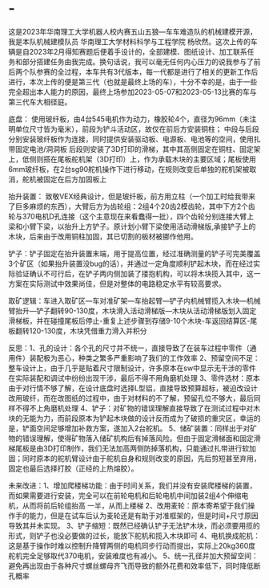 # -
这是2023年华南理工大学机器人校内赛五山五狼—车车难造队的机械建模开源，我是本队机械建模队员 华南理工大学材料科学与工程学院 杨欣然。这次上传的车辆是自2023年2月得知赛题后便着手设计的，全部建模、图纸设计、加工联系任务和部分搭建任务由我完成。换句话说，我可以毫无任何内心压力的说我参与了前后两个队参赛的全过程，本车共有3代版本，每一代都是进行了相关的更新工作后进行，本次上传的便是第三代（也就是最终上场的车），十分不幸的是，由于一些完全超出本人能力的原因，最终上场参加2023-05-07和2023-05-13比赛的车与第三代车大相径庭。

底盘：
使用玻纤板，由4台545电机作为动力，橡胶轮4个，直径为96mm（未注明单位尺寸皆为毫米），前段为铲斗活动区，故仅在前后方安装铜柱；
中段与后段分别安装玻纤板作为连接，同时提供安装驱动板、电源板、电池等的空间，使用扎带固定电池/洞洞板
后段则安装了3D打印的滑梯，其中其高侧固定在铜柱、固定架上，低侧则搭在尾板舵机架（3D打印）上，作为承载木块的主要区域；尾板使用6mm玻纤板，在2台sg90舵机操作下进行移动，在规则改变后单独的舵机架被取消，舵机被固定在后方加固板上

抬升装置：
致敬VEX经典设计，但是玻纤板，前方用立柱（一个加工时给我带来了巨多麻烦的东西），大臂后方为齿轮组：2组4个20齿2模齿轮，其中下方2个齿轮与370电机D孔连接（这个主意现在来看蠢得一批），四个齿轮分别连接大臂上梁和小臂下梁，以抬升上方铲子。原计划小臂下梁使用活动滑梯版,承接铲子上的木块，后来由于改用铜柱加固，其已切割的板材被挪作他用。

铲子：铲子固定在抬升装置末端，用于提高位置，经过准确测量的铲子可完美覆盖3个矿区（如果抬升装置没bug的话），并通过一定角度顺利铲起木块，而在经过实际验证确认不可行后，在铲子两内侧加装了搂抱机构，可以将木块揽入其中，这一方案在实际测试中效果尚佳，但是对整体的电路稳定水平有较高要求。

取矿逻辑：车进入取矿区—车对准矿架—车抬起臂—铲子内机械臂揽入木块—机械臂抬升—铲子翻转90-130度，木块滑入活动滑梯版—木块从活动滑梯版划入固定滑梯板，并在碰撞尾板后停止-重复上述步骤到存储9-10个木块-车返回结算区-尾板翻转120-130度，木块凭借重力滑入并积分

反思：1、孔的设计：各个孔的尺寸并不统一，直接导致了在装车过程中零件（通用件）装配极为恶心，种类之繁多严重影响了我们的工作效率
      2、预留空间不足：整车设计上，由于几乎是贴着尺寸限制设计，许多原本在sw中显示无干涉的零件在实际装配和调试中纷纷出现干涉，最后不得不用角磨机处理
      3、零件选材：原本由于对行情不够了解，在设计底盘时选择L型铝，直接导致预算超标，被迫改设计改用玻纤，而在改图纸的过程中，由于对材料的不了解，预留孔位不够大，最后同样不得不上角磨机处理
      4、铲子：对矿物的错误理解直接导致了在测试过程中对木块的无能为力，而前段原本为铲起木块做的设计反而成为了破损的重灾区，幸运的是，铲面空间足够增加补救方案，遂加入2台舵机。
      5、储矿装置：同样出于对矿物的错误理解，使得矿物落入储矿机构后有掉落风险。但由于固定滑梯面和固定滑梯尾板是由3D打印制作，我们无法加高两侧防掉落机构，只能通过扎带进行软加固；同时原本的舵机臂设计由于舵机自身和规则改变的原因，先后剪短甚至弃用， 固定也最后选择打胶（正经的上热熔胶）。

未来改进：1、增加爬楼梯功能：由于时间关系，我们并没有安装爬楼梯的装置，而如果需要进行安装，完全可以在前轮电机和后轮电机中间加装2组4个伸缩电机，从而将前后轮组抬高
一半，从而上楼梯
          2、改用麦轮：原本寄希望于我们操作手的能力，但是在试车后认为麦轮还是有助于对准框架的，但是时间+尺寸原因导致其并未实现。
          3、铲子缩短：既然已经确认铲子无法铲木块，而必须要用揽的形式，则铲子也没必要做的过长，能放下舵机和揽入木块即可
          4、电机换成舵机：这是基于操作时难以控制升降臂两侧的电机同步行动而提出，实际上20kg360度舵机完全足够取代370电机，安装难度也有减小。
          5、统一孔径并加大预留空间：避免再出现由于各种尺寸螺丝螺母齐飞而导致的额外花费和效率低下，同时降低断孔概率
          
